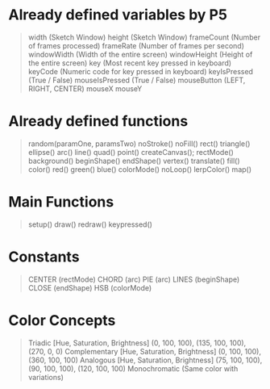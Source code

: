# Already defined variables by P5

> width (Sketch Window)
> height (Sketch Window)
> frameCount (Number of frames processed)
> frameRate (Number of frames per second)
> windowWidth (Width of the entire screen)
> windowHeight (Height of the entire screen)
> key (Most recent key pressed in keyboard)
> keyCode (Numeric code for key pressed in keyboard)
> keyIsPressed (True / False)
> mouseIsPressed (True / False)
> mouseButton (LEFT, RIGHT, CENTER)
> mouseX
> mouseY

# Already defined functions
> random(paramOne, paramsTwo)
> noStroke()
> noFill()
> rect()
> triangle()
> ellipse()
> arc()
> line()
> quad()
> point()
> createCanvas();
> rectMode()
> background()
> beginShape()
> endShape()
> vertex()
> translate()
> fill()
> color()
> red()
> green()
> blue()
> colorMode()
> noLoop()
> lerpColor()
> map()


# Main Functions
> setup()
> draw()
> redraw()
> keypressed()

# Constants
> CENTER (rectMode)
> CHORD (arc)
> PIE (arc)
> LINES (beginShape)
> CLOSE (endShape)
> HSB (colorMode)

# Color Concepts
> Triadic [Hue, Saturation, Brightness] (0, 100, 100), (135, 100, 100), (270, 0, 0)
> Complementary [Hue, Saturation, Brightness] (0, 100, 100), (360, 100, 100)
> Analogous [Hue, Saturation, Brightness] (75, 100, 100), (90, 100, 100), (120, 100, 100)
> Monochromatic (Same color with variations)